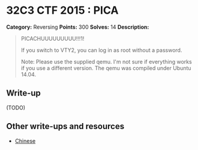 # 32C3 CTF 2015 : PICA

**Category:** Reversing
**Points:** 300
**Solves:** 14
**Description:**

> PICACHUUUUUUUUU!!!1!
> 
> 
> If you switch to VTY2, you can log in as root without a password.
> 
> 
> Note: Please use the supplied qemu. I'm not sure if everything works if you use a different version. The qemu was compiled under Ubuntu 14.04.


## Write-up

(TODO)

## Other write-ups and resources

* [Chinese](http://blog.l4ys.tw/2016/01/32c3-ctf-pica/)
